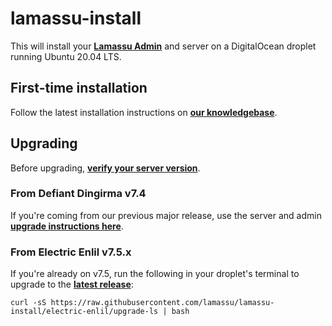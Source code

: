 # lamassu-install

This will install your [**Lamassu Admin**](https://lamassu.is/admin) and server on a DigitalOcean droplet running Ubuntu 20.04 LTS.

## First-time installation

Follow the latest installation instructions on [**our knowledgebase**](https://support.lamassu.is/hc/en-us/sections/360001713031-Admin-Setup-Step-by-Step-).

## Upgrading

Before upgrading, [**verify your server version**](https://support.lamassu.is/hc/en-us/articles/360000919752-Determining-your-server-version).

### From Defiant Dingirma v7.4

If you're coming from our previous major release, use the server and admin [**upgrade instructions here**](https://support.lamassu.is/hc/en-us/articles/360059106951-Updating-to-Electric-Enlil-v7-5-).

### From Electric Enlil v7.5.x

If you're already on v7.5, run the following in your droplet's terminal to upgrade to the [**latest release**](https://github.com/lamassu/lamassu-server/releases):

```
curl -sS https://raw.githubusercontent.com/lamassu/lamassu-install/electric-enlil/upgrade-ls | bash
```
